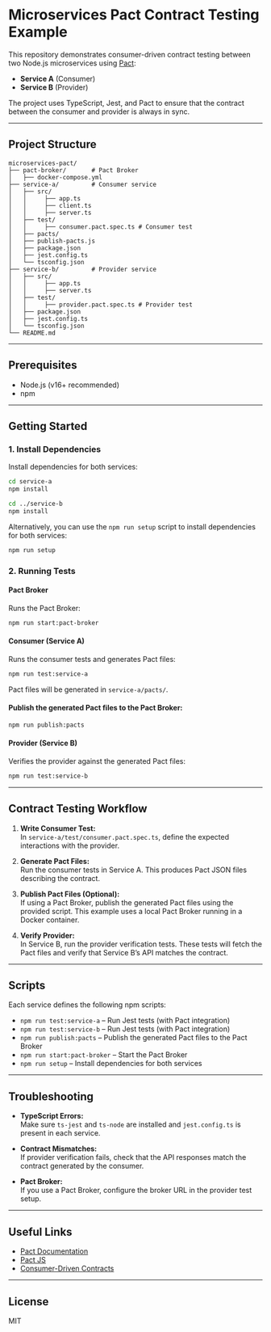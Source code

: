 # Microservices Pact Contract Testing Example

This repository demonstrates consumer-driven contract testing between two Node.js microservices using [Pact](https://docs.pact.io/):

- **Service A** (Consumer)
- **Service B** (Provider)

The project uses TypeScript, Jest, and Pact to ensure that the contract between the consumer and provider is always in sync.

---

## Project Structure

```
microservices-pact/
├── pact-broker/       # Pact Broker
│   ├── docker-compose.yml
├── service-a/         # Consumer service
│   ├── src/
│   │     ├── app.ts
│   │     ├── client.ts
│   │     ├── server.ts
│   ├── test/
│   │     ├── consumer.pact.spec.ts # Consumer test
│   ├── pacts/
│   ├── publish-pacts.js
│   ├── package.json
│   ├── jest.config.ts
│   └── tsconfig.json
├── service-b/         # Provider service
│   ├── src/
│   │     ├── app.ts
│   │     ├── server.ts
│   ├── test/
│   │     ├── provider.pact.spec.ts # Provider test
│   ├── package.json
│   ├── jest.config.ts
│   └── tsconfig.json
└── README.md
```

---

## Prerequisites

- Node.js (v16+ recommended)
- npm

---

## Getting Started

### 1. Install Dependencies

Install dependencies for both services:

```bash
cd service-a
npm install

cd ../service-b
npm install
```
Alternatively, you can use the `npm run setup` script to install dependencies for both services:

```bash
npm run setup
```

### 2. Running Tests

#### Pact Broker

Runs the Pact Broker:

```bash
npm run start:pact-broker
```

#### Consumer (Service A)

Runs the consumer tests and generates Pact files:

```bash
npm run test:service-a
```

Pact files will be generated in `service-a/pacts/`.

#### Publish the generated Pact files to the Pact Broker:

```bash
npm run publish:pacts
```

#### Provider (Service B)

Verifies the provider against the generated Pact files:

```bash
npm run test:service-b
```

---

## Contract Testing Workflow

1. **Write Consumer Test:**  
   In `service-a/test/consumer.pact.spec.ts`, define the expected interactions with the provider.

2. **Generate Pact Files:**  
   Run the consumer tests in Service A. This produces Pact JSON files describing the contract.

3. **Publish Pact Files (Optional):**  
   If using a Pact Broker, publish the generated Pact files using the provided script. This example uses a local Pact Broker running in a Docker container.

4. **Verify Provider:**  
   In Service B, run the provider verification tests. These tests will fetch the Pact files and verify that Service B’s API matches the contract.

---

## Scripts

Each service defines the following npm scripts:

- `npm run test:service-a` – Run Jest tests (with Pact integration)
- `npm run test:service-b` – Run Jest tests (with Pact integration)
- `npm run publish:pacts` – Publish the generated Pact files to the Pact Broker
- `npm run start:pact-broker` – Start the Pact Broker
- `npm run setup` – Install dependencies for both services

---

## Troubleshooting

- **TypeScript Errors:**  
  Make sure `ts-jest` and `ts-node` are installed and `jest.config.ts` is present in each service.

- **Contract Mismatches:**  
  If provider verification fails, check that the API responses match the contract generated by the consumer.

- **Pact Broker:**  
  If you use a Pact Broker, configure the broker URL in the provider test setup.

---

## Useful Links

- [Pact Documentation](https://docs.pact.io/)
- [Pact JS](https://github.com/pact-foundation/pact-js)
- [Consumer-Driven Contracts](https://martinfowler.com/articles/consumerDrivenContracts.html)

---

## License

MIT
